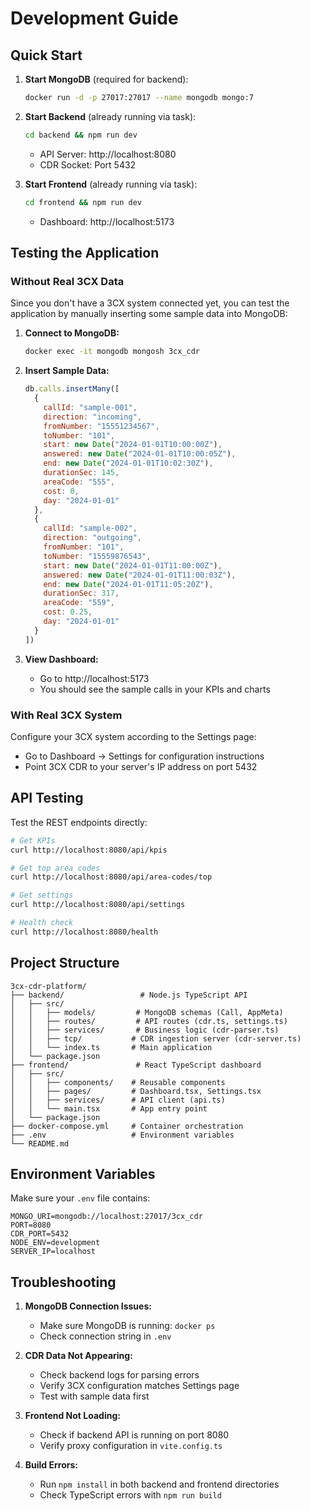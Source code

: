 # Development Guide

## Quick Start

1. **Start MongoDB** (required for backend):
   ```bash
   docker run -d -p 27017:27017 --name mongodb mongo:7
   ```

2. **Start Backend** (already running via task):
   ```bash
   cd backend && npm run dev
   ```
   - API Server: http://localhost:8080
   - CDR Socket: Port 5432

3. **Start Frontend** (already running via task):
   ```bash
   cd frontend && npm run dev
   ```
   - Dashboard: http://localhost:5173

## Testing the Application

### Without Real 3CX Data

Since you don't have a 3CX system connected yet, you can test the application by manually inserting some sample data into MongoDB:

1. **Connect to MongoDB:**
   ```bash
   docker exec -it mongodb mongosh 3cx_cdr
   ```

2. **Insert Sample Data:**
   ```javascript
   db.calls.insertMany([
     {
       callId: "sample-001",
       direction: "incoming",
       fromNumber: "15551234567",
       toNumber: "101",
       start: new Date("2024-01-01T10:00:00Z"),
       answered: new Date("2024-01-01T10:00:05Z"),
       end: new Date("2024-01-01T10:02:30Z"),
       durationSec: 145,
       areaCode: "555",
       cost: 0,
       day: "2024-01-01"
     },
     {
       callId: "sample-002", 
       direction: "outgoing",
       fromNumber: "101",
       toNumber: "15559876543",
       start: new Date("2024-01-01T11:00:00Z"),
       answered: new Date("2024-01-01T11:00:03Z"),
       end: new Date("2024-01-01T11:05:20Z"),
       durationSec: 317,
       areaCode: "559",
       cost: 0.25,
       day: "2024-01-01"
     }
   ])
   ```

3. **View Dashboard:**
   - Go to http://localhost:5173
   - You should see the sample calls in your KPIs and charts

### With Real 3CX System

Configure your 3CX system according to the Settings page:
- Go to Dashboard → Settings for configuration instructions
- Point 3CX CDR to your server's IP address on port 5432

## API Testing

Test the REST endpoints directly:

```bash
# Get KPIs
curl http://localhost:8080/api/kpis

# Get top area codes  
curl http://localhost:8080/api/area-codes/top

# Get settings
curl http://localhost:8080/api/settings

# Health check
curl http://localhost:8080/health
```

## Project Structure

```
3cx-cdr-platform/
├── backend/                 # Node.js TypeScript API
│   ├── src/
│   │   ├── models/         # MongoDB schemas (Call, AppMeta)
│   │   ├── routes/         # API routes (cdr.ts, settings.ts)
│   │   ├── services/       # Business logic (cdr-parser.ts)
│   │   ├── tcp/           # CDR ingestion server (cdr-server.ts)
│   │   └── index.ts       # Main application
│   └── package.json
├── frontend/               # React TypeScript dashboard
│   ├── src/
│   │   ├── components/    # Reusable components
│   │   ├── pages/         # Dashboard.tsx, Settings.tsx
│   │   ├── services/      # API client (api.ts)
│   │   └── main.tsx       # App entry point
│   └── package.json
├── docker-compose.yml     # Container orchestration
├── .env                   # Environment variables
└── README.md
```

## Environment Variables

Make sure your `.env` file contains:

```env
MONGO_URI=mongodb://localhost:27017/3cx_cdr
PORT=8080
CDR_PORT=5432
NODE_ENV=development
SERVER_IP=localhost
```

## Troubleshooting

1. **MongoDB Connection Issues:**
   - Make sure MongoDB is running: `docker ps`
   - Check connection string in `.env`

2. **CDR Data Not Appearing:**
   - Check backend logs for parsing errors
   - Verify 3CX configuration matches Settings page
   - Test with sample data first

3. **Frontend Not Loading:**
   - Check if backend API is running on port 8080
   - Verify proxy configuration in `vite.config.ts`

4. **Build Errors:**
   - Run `npm install` in both backend and frontend directories
   - Check TypeScript errors with `npm run build`
